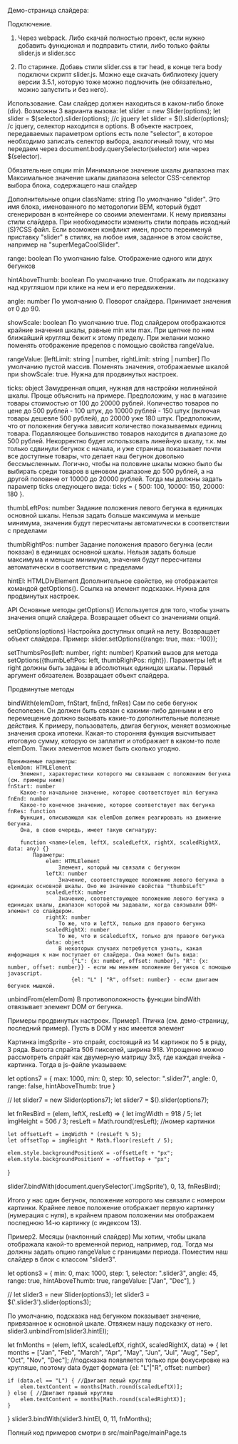 Демо-страница слайдера: 

Подключение. 
1) Через webpack. Либо скачай полностью проект, если нужно добавить функционал и подправить стили, либо только файлы slider.js и slider.scc

2) По старинке. Добавь стили slider.css в тэг head, в конце тега body подключи скрипт slider.js. Можно еще скачать библиотеку jquery версии 3.5.1, которую тоже можно подлючить (не обязательно, можно запустить и без него).

Использование.
Сам слайдер должен находиться в каком-либо блоке (div). Возможны 3 варианта вызова:
    let slider = new Slider(options);
    let slider = $(selector).slider(options); //c jquery
    let slider = $().slider(options); /с jquery, селектор находится в options.
В объекте настроек, передаваемых параметром options есть поле "selector", в которое необходимо записать селектор выбора, аналогичный тому, что мы передаем через document.body.querySelector(selector) или через $(selector).

Обязательные опции
min
    Минимальное значение шкалы диапазона
max
    Максимальное значение шкалы диапазона
selector
    CSS-селектор выбора блока, содержащего наш слайдер

Дополнительные опции
className: string
    По умолчанию "slider". Это имя блока, именованного по методологии BEM, который будет сгенерирован в контейнере со своими элементами. К нему привязаны стили слайдера. При необходимости изменить стили поправь исходный (S)?CSS файл. Если возможен конфликт имен, просто переименуй приставку "slider" в стилях, на любое имя, заданное в этом свойстве, например на "superMegaCoolSlider".

range: boolean
    По умолчанию false. Отображение одного или двух бегунков

hintAboveThumb: boolean
    По умолчанию true. Отображать ли подсказку над кругляшом при клике на нем и его передвижении.

angle: number
    По умолчанию 0. Поворот слайдера. Принимает значения от 0 до 90.

showScale: boolean
    По умолчанию true. Под слайдером отображаются крайние значения шкалы, равные min или max. При щелчке по ним ближайший кругляш бежит к этому пределу. При желании можно поменять отображение пределов с помощью свойства rangeValue.

rangeValue: [leftLimit: string | number, rightLimit: string | number]
    По умолчанию пустой массив. Поменять значения, отображаемые шкалой при showScale: true. Нужна для продвинутых настроек.

ticks: object
    Замудренная опция, нужная для настройки нелинейной шкалы. Проще объяснить на примере. Предположим, у нас в магазине товары стоимостью от 100 до 20000 рублей. Количество товаров по цене до 500 рублей - 100 штук, до 10000 рублей - 150 штук (включая товары дешевле 500 рублей), до 20000 уже 180 штук. Предположим, что от положения бегунка зависит количество показываемых единиц товара. Подавляющее большинство товаров находится в диапазоне до 500 рублей. Некорректно будет использовать линейную шкалу, т.к. мы только сдвинули бегунок с начала, и уже страница показывает почти все доступные товары, что делает наш бегунок доволько бессмысленным. Логично, чтобы на половине шкалы можно было бы выбирать среди товаров в ценовом диапазоне до 500 рублей, а на другой половине от 10000 до 20000 рублей. Тогда мы должны задать параметр ticks следующего вида: ticks = { 500: 100, 10000: 150, 20000: 180 }.

thumbLeftPos: number
    Задание положения левого бегунка в единицах основной шкалы. Нельзя задать больше максимума и меньше минимума, значения будут пересчитаны автоматически в соответствии с пределами

thumbRightPos: number
    Задание положения правого бегунка (если показан) в единицах основной шкалы. Нельзя задать больше максимума и меньше минимума, значения будут пересчитаны автоматически в соответствии с пределами

hintEl: HTMLDivElement
    Дополнительное свойство, не отображается командой getOptions(). Сcылка на элемент подсказки. Нужна для продвинутых настроек.


API
Основные методы
getOptions()
    Используется для того, чтобы узнать значения опций слайдера. Возвращает объект со значениями опций.

setOptions(options)
    Настройка доступных опций на лету. Возвращает объект слайдера.
    Пример: slider.setOptions({range: true, max: -100});

setThumbsPos(left: number, right: number)
    Краткий вызов для метода setOptions({thumbLeftPos: left, thumbRighPos: right}).
    Параметры left и right должны быть заданы в абсолютных единицах шкалы.
    Первый аргумент обязателен. Возвращает объект слайдера.

Продвинутые методы

bindWith(elemDom, fnStart, fnEnd, fnRes)
    Сам по себе бегунок бесполезен. Он должен быть связан с какими-либо данными и его перемещение должно вызывать какие-то дополнительные  полезные действия. К примеру, пользователь, двигая бегунок, меняет возможные значения срока ипотеки. Какая-то сторонняя функция высчитывает итоговую сумму, которую он заплатит и отображает в каком-то поле elemDom. Таких элементов может быть сколько угодно.

    Принимаемые параметры:
    elemDom: HTMLElement
        Элемент, характеристики которого мы связываем с положением бегунка (см. примеры ниже)
    fnStart: number
        Какое-то начальное значение, которое соответствует min бегунка
    fnEnd: number
        Какое-то конечное значение, которое соответствует max бегунка
    fnRes: function
        Функция, описывающая как elemDom должен реагировать на движение бегунка.
        Она, в свою очередь, имеет такую сигнатуру:

        function <name>(elem, leftX, scaledLeftX, rightX, scaledRightX, data: any) {}
            Параметры:
                elem: HTMLElement
                    Элемент, который мы связали с бегунком
                leftX: number
                    Значение, соответствующее положению левого бегунка в единицах основной шкалы. Оно же значение свойства "thumbsLeft"
                scaledLeftX: number
                    Значение, соответствующее положению левого бегунка в единицах шкалы, диапазон которой мы задавали, когда связывали DOM-элемент cо слайдером.
                rightX: number
                    То же, что и leftX, только для правого бегунка
                scaledRightX: number
                    То же, что и scaledLeftX, только для правого бегунка
                data: object
                    В некоторых случаях потребуется узнать, какая информация к нам поступает от слайдера. Она может быть вида: 
                        {"L": {x: number, offset: number}, "R": {x: number, offset: number}} - если мы меняем положение бегунков с помощью javascript.
                        {el: "L" | "R", offset: number} - если двигаем бегунок мышкой.
    
unbindFrom(elemDom)
    В противоположность функции bindWith отвязывает элемент DOM от бегунка.

Примеры продвинутых настроек. 
Пример1. Птичка (см. демо-страницу, последний пример).
Пусть в DOM у нас имеется элемент <div class="slider7"></div>
Картинка imgSprite - это спрайт, состоящий из 14 картинок по 5 в ряду, 3 ряда.
Высота спрайта 506 пикселей, ширина 918.
Упрощенно можно рассмотреть спрайт как двумерную матрицу 3x5, где каждая ячейка - картинка.
Тогда в js-файле указываем:

let options7 = {
    max: 1000,
    min: 0,
    step: 10,
    selector: ".slider7",
    angle: 0,
    range: false,
    hintAboveThumb: true
}

// let slider7 = new Slider(options7); 
let slider7 = $().slider(options7);

let fnResBird = (elem, leftX, resLeft) => {
    let imgWidth = 918 / 5;
    let imgHeight = 506 / 3;
    resLeft = Math.round(resLeft); //номер картинки

    let offsetLeft = imgWidth * (resLeft % 5);
    let offsetTop = imgHeight * Math.floor(resLeft / 5);

    elem.style.backgroundPositionX = -offsetLeft + "px";
    elem.style.backgroundPositionY = -offsetTop + "px";
}

slider7.bindWith(document.querySelector('.imgSprite'), 0, 13, fnResBird); 

Итого у нас один бегунок, положение которого мы связали с номером картинки.
Крайнее левое положение отображает первую картинку (нумерация с нуля), в крайнем правом положении мы отображаем последнюю 14-ю картинку (с индексом 13).

Пример2. Месяцы (наклонный слайдер)
Мы хотим, чтобы шкала отображала какой-то временной период, например, год.
Тогда мы должны задать опцию rangeValue с границами периода. 
Поместим наш слайдер в блок с классом "slider3".

let options3 = {
    min: 0,
    max: 1000,
    step: 1,
    selector: ".slider3",
    angle: 45,
    range: true,
    hintAboveThumb: true,
    rangeValue: ["Jan", "Dec"],
}

// let slider3 = new Slider(options3);
let slider3 = $('.slider3').slider(options3);

По умолчанию, подсказка над бегунком показывает значение, привязанное к основной шкале.
Отвяжем нашу подсказку от него.
slider3.unbindFrom(slider3.hintEl);

let fnMonths = (elem, leftX, scaledLeftX, rightX, scaledRightX, data) => {
    let months = ["Jan", "Feb", "March", "Apr", "May", "Jun", "Jul", "Aug", "Sep", "Oct", "Nov", "Dec"];
    //подсказка появляется только при фокусировке на кругляше, поэтому data будет формата {el: "L"|"R", offset: number}

    if (data.el == "L") { //Двигают левый кругляш
        elem.textContent = months[Math.round(scaledLeftX)];
    } else { //Двигают правый кругляш
        elem.textContent = months[Math.round(scaledRightX)];
    }
}
slider3.bindWith(slider3.hintEl, 0, 11, fnMonths);

Полный код примеров смотри в src/mainPage/mainPage.ts
